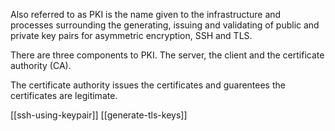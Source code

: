 Also referred to as PKI is the name given to the infrastructure and processes surrounding the generating, issuing and validating of public and private key pairs for asymmetric encryption, SSH and TLS. 

There are three components to PKI. The server, the client and the certificate authority (CA). 

The certificate authority issues the certificates and guarentees the certificates are legitimate. 

[[ssh-using-keypair]]
[[generate-tls-keys]]



